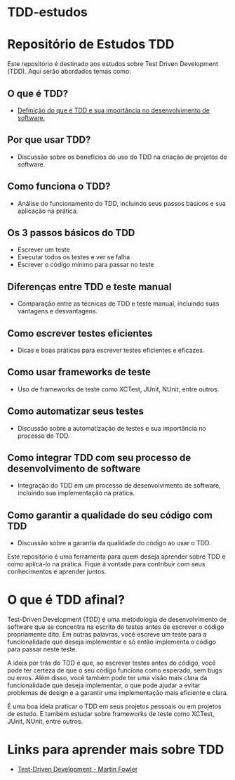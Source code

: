 # TDD-estudos
# Repositório de Estudos TDD

Este repositório é destinado aos estudos sobre Test Driven Development (TDD). Aqui serão abordados temas como:

## O que é TDD?
- [Definição do que é TDD e sua importância no desenvolvimento de software.](#o-que-é-tdd-afinal)

## Por que usar TDD?
- Discussão sobre os benefícios do uso do TDD na criação de projetos de software.

## Como funciona o TDD?
- Análise do funcionamento do TDD, incluindo seus passos básicos e sua aplicação na prática.

## Os 3 passos básicos do TDD
- Escrever um teste
- Executar todos os testes e ver se falha
- Escrever o código mínimo para passar no teste

## Diferenças entre TDD e teste manual
- Comparação entre as técnicas de TDD e teste manual, incluindo suas vantagens e desvantagens.

## Como escrever testes eficientes
- Dicas e boas práticas para escrever testes eficientes e eficazes.

## Como usar frameworks de teste
- Uso de frameworks de teste como XCTest, JUnit, NUnit, entre outros.

## Como automatizar seus testes
- Discussão sobre a automatização de testes e sua importância no processo de TDD.

## Como integrar TDD com seu processo de desenvolvimento de software
- Integração do TDD em um processo de desenvolvimento de software, incluindo sua implementação na prática.

## Como garantir a qualidade do seu código com TDD
- Discussão sobre a garantia da qualidade do código ao usar o TDD.

Este repositório é uma ferramenta para quem deseja aprender sobre TDD e como aplicá-lo na prática. Fique à vontade para contribuir com seus conhecimentos e aprender juntos.

# O que é TDD afinal?

Test-Driven Development (TDD) é uma metodologia de desenvolvimento de software que se concentra na escrita de testes antes de escrever o código propriamente dito. Em outras palavras, você escreve um teste para a funcionalidade que deseja implementar e só então implementa o código para passar neste teste.

A ideia por trás do TDD é que, ao escrever testes antes do código, você pode ter certeza de que o seu código funciona como esperado, sem bugs ou erros. Além disso, você também pode ter uma visão mais clara da funcionalidade que deseja implementar, o que pode ajudar a evitar problemas de design e a garantir uma implementação mais eficiente e clara.

É uma boa ideia praticar o TDD em seus projetos pessoais ou em projetos de estudo. E também estudar sobre frameworks de teste como XCTest, JUnit, NUnit, entre outros.

# Links para aprender mais sobre TDD

- [Test-Driven Development - Martin Fowler](https://martinfowler.com/bliki/TestDrivenDevelopment.html)

